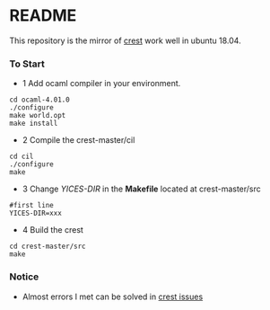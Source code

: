 # README #

This repository is the mirror of [crest](https://github.com/jburnim/crest) work well in ubuntu 18.04.


### To Start ###

* 1 Add ocaml compiler in your environment.

```
cd ocaml-4.01.0
./configure
make world.opt
make install
```
* 2 Compile the crest-master/cil

```
cd cil
./configure
make
```

* 3 Change *YICES-DIR* in the  **Makefile** located at crest-master/src

```
#first line
YICES-DIR=xxx
```

* 4 Build the crest

```
cd crest-master/src
make
```

### Notice ###

* Almost errors I met can be solved in [crest issues](https://github.com/jburnim/crest)
